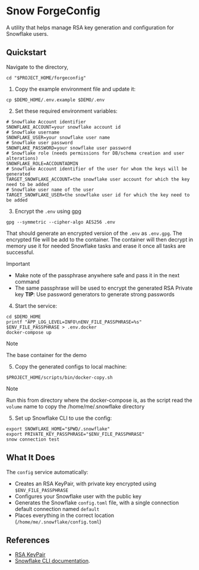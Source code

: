 # Snow ForgeConfig

A utility that helps manage RSA key generation and configuration for Snowflake users.

## Quickstart

Navigate to the directory,

```shell
cd "$PROJECT_HOME/forgeconfig"
```

1. Copy the example environment file and update it:
```shell
cp $DEMO_HOME/.env.example $DEMO/.env
```

2. Set these required environment variables:
```shell
# Snowflake Account identifier
SNOWFLAKE_ACCOUNT=your snowflake account id
# Snowflake username
SNOWFLAKE_USER=your snowflake user name
# Snowflake user password
SNOWFLAKE_PASSWORD=your snowflake user password
# Snowflake role (needs permissions for DB/schema creation and user alterations)
SNOWFLAKE_ROLE=ACCOUNTADMIN
# Snowflake Account identifier of the user for whom the keys will be generated
TARGET_SNOWFLAKE_ACCOUNT=the snowflake user account for which the key need to be added
# Snowflake user name of the user
TARGET_SNOWFLAKE_USER=the snowflake user id for which the key need to be added
```

3. Encrypt the `.env` using [gpg](https://gnupg.org/)

```shell
gpg --symmetric --cipher-algo AES256 .env
```

That should generate an encrypted version of the `.env` as `.env.gpg`. The encrypted file will be add to the container. The container will then decrypt in memory use it for needed Snowflake tasks and erase it once all tasks are successful.

> [!IMPORTANT]
>  - Make note of the passphrase anywhere safe and pass it in the next command
>  - The same passphrase will be used to encrypt the generated RSA Private key
> **TIP**: Use password generators to generate strong passwords

4. Start the service:

```shell
cd $DEMO_HOME
printf "APP_LOG_LEVEL=INFO\nENV_FILE_PASSPHRASE=%s" $ENV_FILE_PASSPHRASE > .env.docker
docker-compose up
```
> [!NOTE]
> The base container for the demo 
>

5. Copy the generated configs to local machine:
```shell
$PROJECT_HOME/scripts/bin/docker-copy.sh
```
> [!NOTE]
> Run this from directory where the docker-compose is, as the script read the `volume` name to copy
> the /home/me/.snowflake directory
>

5. Set up Snowflake CLI to use the config:
```shell
export SNOWFLAKE_HOME="$PWD/.snowflake"
export PRIVATE_KEY_PASSPHRASE="$ENV_FILE_PASSPHRASE"
snow connection test
```

## What It Does

The `config` service automatically:
- Creates an RSA KeyPair, with private key encrypted using `$ENV_FILE_PASSPHRASE`
- Configures your Snowflake user with the public key
- Generates the Snowflake `config.toml` file, with a single connection default connection named `default`
- Places everything in the correct location (`/home/me/.snowflake/config.toml`)


## References

- [RSA KeyPair](https://docs.snowflake.com/en/user-guide/key-pair-auth)
- [Snowflake CLI documentation](https://docs.snowflake.com/en/developer-guide/snowflake-cli/index).
